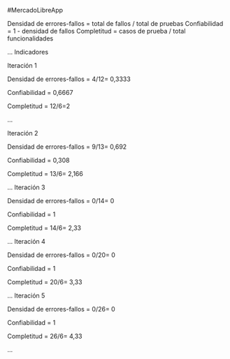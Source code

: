 #MercadoLibreApp

Densidad de errores-fallos = total de fallos / total de pruebas
Confiabilidad = 1 - densidad de fallos
Completitud = casos de prueba / total funcionalidades


…
Indicadores

Iteración 1

Densidad de errores-fallos = 4/12= 0,3333

Confiabilidad = 0,6667

Completitud = 12/6=2


…

Iteración 2

Densidad de errores-fallos = 9/13= 0,692

Confiabilidad = 0,308

Completitud = 13/6= 2,166


…
Iteración 3

Densidad de errores-fallos = 0/14= 0

Confiabilidad = 1

Completitud = 14/6= 2,33


…
Iteración 4

Densidad de errores-fallos = 0/20= 0

Confiabilidad = 1

Completitud = 20/6= 3,33


…
Iteración 5

Densidad de errores-fallos = 0/26= 0

Confiabilidad = 1

Completitud = 26/6= 4,33


…

